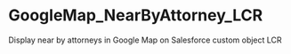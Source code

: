 # GoogleMap_NearByAttorney_LCR
Display near by attorneys in Google Map on Salesforce custom object LCR

